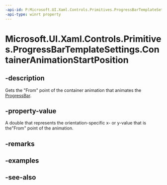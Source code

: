 ```yaml
---
-api-id: P:Microsoft.UI.Xaml.Controls.Primitives.ProgressBarTemplateSettings.ContainerAnimationStartPosition
-api-type: winrt property
---
```


<!-- Property syntax
public double ContainerAnimationStartPosition { get; }
-->

# Microsoft.UI.Xaml.Controls.Primitives.ProgressBarTemplateSettings.ContainerAnimationStartPosition

## -description
Gets the "From" point of the container animation that animates the [ProgressBar](../microsoft.ui.xaml.controls/progressbar.md).

## -property-value
A double that represents the orientation-specific x- or y-value that is the"From" point of the animation.

## -remarks

## -examples

## -see-also
